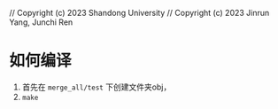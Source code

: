 // Copyright (c) 2023 Shandong University
// Copyright (c) 2023 Jinrun Yang, Junchi Ren

# 如何编译

1. 首先在 `merge_all/test` 下创建文件夹obj，
2. `make`
